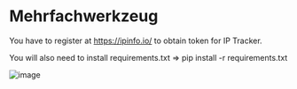 # Mehrfachwerkzeug

You have to register at https://ipinfo.io/ to obtain token for IP Tracker.

You will also need to install requirements.txt => pip install -r requirements.txt


![image](https://user-images.githubusercontent.com/97634536/216821248-cd04a59f-d7e5-4526-85cb-7a60de1dc98c.png)
